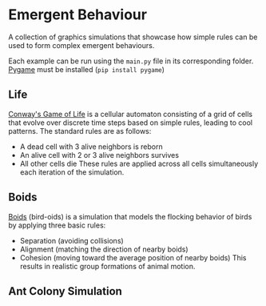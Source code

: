 # Emergent Behaviour
A collection of graphics simulations that showcase how simple rules can be used to form complex emergent behaviours.

Each example can be run using the `main.py` file in its corresponding folder.
[Pygame](https://github.com/pygame/pygame) must be installed (`pip install pygame`)

## Life
[Conway's Game of Life](https://en.wikipedia.org/wiki/Conway%27s_Game_of_Life) is a cellular automaton consisting of a grid of cells that evolve over discrete time steps based on simple rules, leading to cool patterns. The standard rules are as follows:
- A dead cell with 3 alive neighbors is reborn
- An alive cell with 2 or 3 alive neighbors survives
- All other cells die
These rules are applied across all cells simultaneously each iteration of the simulation.

## Boids
[Boids](https://en.wikipedia.org/wiki/Boids) (bird-oids) is a simulation that models the flocking behavior of birds by applying three basic rules: 
- Separation (avoiding collisions)
- Alignment (matching the direction of nearby boids)
- Cohesion (moving toward the average position of nearby boids)
This results in realistic group formations of animal motion.

## Ant Colony Simulation